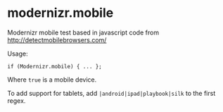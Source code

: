 modernizr.mobile
================

Modernizr mobile test based in javascript code from http://detectmobilebrowsers.com/

Usage:

    if (Modernizr.mobile) { ... };

Where `true` is a mobile device.

To add support for tablets, add `|android|ipad|playbook|silk` to the first regex.
